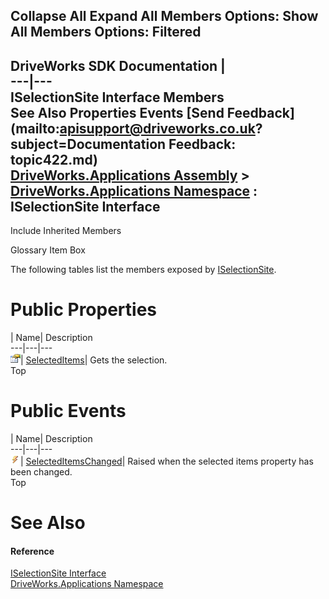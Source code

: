 Collapse All Expand All Members Options: Show All  Members Options: Filtered   
---  
DriveWorks SDK Documentation  |   
---|---  
ISelectionSite Interface Members   
See Also Properties Events [Send Feedback](mailto:apisupport@driveworks.co.uk?subject=Documentation Feedback: topic422.md)  
[DriveWorks.Applications Assembly](topic13.md) > [DriveWorks.Applications Namespace](topic16.md) : ISelectionSite Interface  
---  
  
Include Inherited Members    


Glossary Item Box

The following tables list the members exposed by [ISelectionSite](topic422.md).

# Public Properties

| Name| Description  
---|---|---  
![ Property](dotnetimages/Property.gif)| [SelectedItems](topic427.md)| Gets the selection.   
Top

# Public Events

| Name| Description  
---|---|---  
![ Event](dotnetimages/Event.gif)| [SelectedItemsChanged](topic428.md)| Raised when the selected items property has been changed.   
Top

# See Also

#### Reference

[ISelectionSite Interface](topic422.md)   
[DriveWorks.Applications Namespace](topic16.md)


